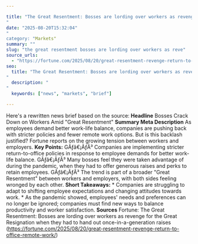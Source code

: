 ```yaml
---

title: "The Great Resentment: Bosses are lording over workers as revenge for the Great Resignation when they had to hand out once-in-a-generation raises'"
date: "2025-08-20T15:32:04""
category: "Markets"
summary: ""
slug: "the great resentment bosses are lording over workers as reve"
source_urls:
  - "https://fortune.com/2025/08/20/great-resentment-revenge-return-to-office-remote-work/"
seo:
  title: "The Great Resentment: Bosses are lording over workers as revenge for the Great Resignation when they had to hand out once-in-a-generation raises | Hash n Hedge'"
  description: ""
  keywords: ["news", "markets", "brief"]

---
```

Here's a rewritten news brief based on the source:  **Headline** Bosses Crack Down on Workers Amid "Great Resentment"  **Summary Meta Description** As employees demand better work-life balance, companies are pushing back with stricter policies and fewer remote work options. But is this backlash justified? Fortune reports on the growing tension between workers and employers.  **Key Points:**  GÃƒâ€¡ÃƒÂ³ Companies are implementing stricter return-to-office policies in response to employee demands for better work-life balance. GÃƒâ€¡ÃƒÂ³ Many bosses feel they were taken advantage of during the pandemic, when they had to offer generous raises and perks to retain employees. GÃƒâ€¡ÃƒÂ³ The trend is part of a broader "Great Resentment" between workers and employers, with both sides feeling wronged by each other.  **Short Takeaways:**  * Companies are struggling to adapt to shifting employee expectations and changing attitudes towards work.  * As the pandemic showed, employees' needs and preferences can no longer be ignored; companies must find new ways to balance productivity and worker satisfaction.  **Sources** Fortune: The Great Resentment: Bosses are lording over workers as revenge for the Great Resignation when they had to hand out once-in-a-generation raises (https://fortune.com/2025/08/20/great-resentment-revenge-return-to-office-remote-work/) 
